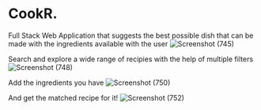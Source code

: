 # CookR.
Full Stack Web Application that suggests the best possible dish that can be made with the ingredients available with the user
![Screenshot (745)](https://github.com/coldKaushal/CookR./assets/89472581/25563214-b967-4b69-9b12-d421158bd29b)


Search and explore a wide range of recipies with the help of multiple filters
![Screenshot (748)](https://github.com/coldKaushal/CookR./assets/89472581/5461c501-d6f7-4ab7-8c52-e51af2c93629)


Add the ingredients you have
![Screenshot (750)](https://github.com/coldKaushal/CookR./assets/89472581/eb173f42-37ca-437e-a951-53caa3c4faa4)


And get the matched recipe for it!
![Screenshot (752)](https://github.com/coldKaushal/CookR./assets/89472581/66ea3707-9f8b-428e-a2a3-2117bfe0094a)
